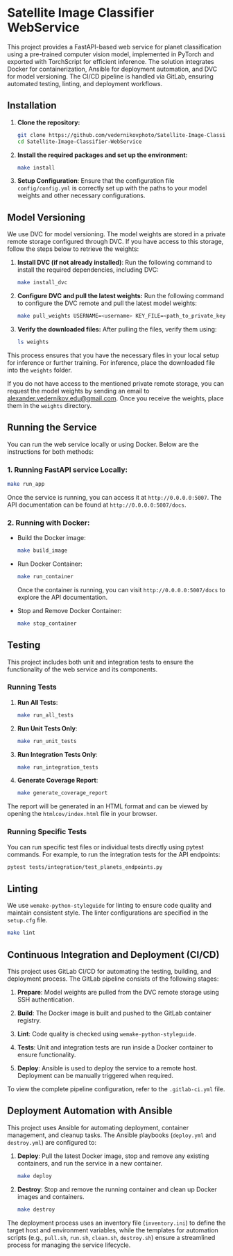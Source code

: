 # Satellite Image Classifier WebService

This project provides a FastAPI-based web service for planet classification using a pre-trained computer vision model, implemented in PyTorch and exported with TorchScript for efficient inference. The solution integrates Docker for containerization, Ansible for deployment automation, and DVC for model versioning. The CI/CD pipeline is handled via GitLab, ensuring automated testing, linting, and deployment workflows.

## Installation

1. **Clone the repository:**
   ```sh
   git clone https://github.com/vedernikovphoto/Satellite-Image-Classifier-WebService.git
   cd Satellite-Image-Classifier-WebService
   ```

2. **Install the required packages and set up the environment:**
   ```sh
   make install
   ```

3. **Setup Configuration**:
Ensure that the configuration file `config/config.yml` is correctly set up with the paths to your model weights and other necessary configurations.


## Model Versioning
We use DVC for model versioning. The model weights are stored in a private remote storage configured through DVC. If you have access to this storage, follow the steps below to retrieve the weights:

1. **Install DVC (if not already installed)**:
   Run the following command to install the required dependencies, including DVC:
   ```sh
   make install_dvc
   ```

2. **Configure DVC and pull the latest weights:** 
   Run the following command to configure the DVC remote and pull the latest model weights:
   ```bash
   make pull_weights USERNAME=<username> KEY_FILE=<path_to_private_key>
   ```

3. **Verify the downloaded files:** 
   After pulling the files, verify them using:
   ```bash
   ls weights
   ```

This process ensures that you have the necessary files in your local setup for inference or further training. For inference, place the downloaded file into the `weights` folder.

If you do not have access to the mentioned private remote storage, you can request the model weights by sending an email to [alexander.vedernikov.edu@gmail.com](mailto:alexander.vedernikov.edu@gmail.com). Once you receive the weights, place them in the `weights` directory.


## Running the Service

You can run the web service locally or using Docker. Below are the instructions for both methods:

### 1. Running FastAPI service Locally:
   ```sh
  make run_app
   ```

Once the service is running, you can access it at `http://0.0.0.0:5007`. The API documentation can be found at `http://0.0.0.0:5007/docs`.

### 2. Running with Docker:

- Build the Docker image:
   ```sh
   make build_image
   ```

- Run Docker Container:
   ```sh
   make run_container
   ```

  Once the container is running, you can visit `http://0.0.0.0:5007/docs` to explore the API documentation.

- Stop and Remove Docker Container:
   ```sh
   make stop_container
   ```


## Testing

This project includes both unit and integration tests to ensure the functionality of the web service and its components.

### Running Tests

1. **Run All Tests**:
   ```sh
   make run_all_tests
   ```

2. **Run Unit Tests Only**:
   ```sh
   make run_unit_tests
   ```

3. **Run Integration Tests Only**:
   ```sh
   make run_integration_tests
   ```

4. **Generate Coverage Report**:
   ```sh
   make generate_coverage_report
   ```

The report will be generated in an HTML format and can be viewed by opening the `htmlcov/index.html` file in your browser.

### Running Specific Tests
You can run specific test files or individual tests directly using pytest commands. For example, to run the integration tests for the API endpoints:

```sh
pytest tests/integration/test_planets_endpoints.py
```

## Linting
We use `wemake-python-styleguide` for linting to ensure code quality and maintain consistent style. The linter configurations are specified in the `setup.cfg` file.
   ```sh
   make lint
   ```


## Continuous Integration and Deployment (CI/CD)

This project uses GitLab CI/CD for automating the testing, building, and deployment process. The GitLab pipeline consists of the following stages:

1. **Prepare**: Model weights are pulled from the DVC remote storage using SSH authentication.

2. **Build**: The Docker image is built and pushed to the GitLab container registry.

3. **Lint**: Code quality is checked using `wemake-python-styleguide`.

4. **Tests**: Unit and integration tests are run inside a Docker container to ensure functionality.

5. **Deploy**: Ansible is used to deploy the service to a remote host. Deployment can be manually triggered when required.

To view the complete pipeline configuration, refer to the `.gitlab-ci.yml` file.


## Deployment Automation with Ansible

This project uses Ansible for automating deployment, container management, and cleanup tasks. The Ansible playbooks (`deploy.yml` and `destroy.yml`) are configured to:

1. **Deploy**: Pull the latest Docker image, stop and remove any existing containers, and run the service in a new container.
   ```sh
   make deploy
   ```

2. **Destroy**: Stop and remove the running container and clean up Docker images and containers.
   ```sh
   make destroy
   ```

The deployment process uses an inventory file (`inventory.ini`) to define the target host and environment variables, while the templates for automation scripts (e.g., `pull.sh`, `run.sh`, `clean.sh`, `destroy.sh`) ensure a streamlined process for managing the service lifecycle.
